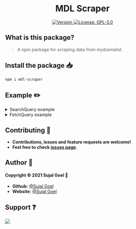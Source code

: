 <h1 align="center">MDL Scraper</h1>
<p align="center">
  <a href="https://www.npmjs.com/package/mdl-scraper" target="_blank">
    <img alt="Version" src="https://img.shields.io/npm/v/mdl-scraper.svg?style=flat-square">
  </a>
  <a href="https://github.com/sujalgoel/mdl-scraper/blob/master/LICENSE" target="_blank">
    <img alt="License: GPL-3.0" src="https://img.shields.io/github/license/sujalgoel/mdl-scraper?style=flat-square" />
  </a>
</p>

## What is this package?

> A npm package for scraping data from mydramalist.

## Install the package 📥

```sh
npm i mdl-scraper
```

## Example ✏️

<details>
<summary>SearchQuery example</summary>

```js
const { mdl } = require("mdl-scraper");

mdl.SearchQuery("song-joong-ki").then((data) => {
  console.log(data);
});
```

### Example Response

```json
{
   "dramas":[
      {
         "slug":"40775-i-m-real-song-joong-ki",
         "url":"https://mydramalist.com/40775-i-m-real-song-joong-ki",
         "thumb":"https://i.mydramalist.com/RZREzs.jpg?v=1",
         "mdl_id":"mdl-40775",
         "title":"I'm Real Song Joong Ki",
         "ranking":"#8857",
         "type":"Korean TV Show",
         "year":"2011",
         "series":"2 episodes"
      }
   ],
   "people":[
      {
         "slug":"people/431-song-joong-ki",
         "url":"https://mydramalist.com/people/431-song-joong-ki",
         "thumb":"https://i.mydramalist.com/1kymd_5v.jpg",
         "name":"Song Joong Ki",
         "nationality":"South Korean"
      }
   ]
}
```

</details>

<details>
<summary>FetchQuery example</summary>

```js
const { mdl } = require("mdl-scraper");

mdl.FetchQuery("61371-vincenzo").then((data) => {
  console.log(data);
});
```

### Example Response

```json
{
   "title":"Vincenzo",
   "rating":9,
   "poster":"https://i.mydramalist.com/vAnBe_4c.jpg?v=1",
   "synopsis":"At the age of eight, Park Joo Hyeong went to Italy after being adopted. Now an adult, he is known as Vincenzo Cassano to the Mafia, who employ him as a consigliere. Because mafia factions are at war with each other, he flees to South Korea, where he gets involved with Lawyer Hong Cha Young. She is the type of attorney who will do anything to win a case. Now back at his motherland, he gives an unrivaled conglomerate a taste of its own medicine with a side of justice.(Source: Netflix, AsianWiki) his motherland, he gives an unrivaled conglomerate a taste of its own medicine with a side of justice.(Source: Netflix, AsianWiki)",
   "cast":[
      {
         "slug":"people/431-song-joong-ki",
         "name":"Song Joong Ki",
         "url":"https://mydramalist.com/people/431-song-joong-ki"
      },
      {
         "slug":"people/18974-jeon-yeo-bin",
         "name":"Jeon Yeo Bin",
         "url":"https://mydramalist.com/people/18974-jeon-yeo-bin"
      },
      {
         "slug":"people/423-ok-taec-yeon",
         "name":"Ok Taec Yeon",
         "url":"https://mydramalist.com/people/423-ok-taec-yeon"
      },
      {
         "slug":"people/3264-kim-yeo-jin",
         "name":"Kim Yeo Jin",
         "url":"https://mydramalist.com/people/3264-kim-yeo-jin"
      },
      {
         "slug":"people/5409-jo-han-chul",
         "name":"Jo Han Chul",
         "url":"https://mydramalist.com/people/5409-jo-han-chul"
      },
      {
         "slug":"people/5101-kwak-dong-yeon",
         "name":"Kwak Dong Yeon",
         "url":"https://mydramalist.com/people/5101-kwak-dong-yeon"
      }
   ],
   "trailer":[
      "https://mydramalist.com/61371-vincenzo/trailers/21661",
      "https://mydramalist.com/61371-vincenzo/trailers/21721",
      "https://mydramalist.com/61371-vincenzo/trailers/21883",
      "https://mydramalist.com/61371-vincenzo/trailers/22067"
   ],
   "details":{
      "country":"South Korea",
      "type":"Drama",
      "episodes":"20",
      "aired":"Feb 20, 2021 - May  2, 2021",
      "aired_on":"Saturday, Sunday",
      "original_network":"tvN  Netflix  Netflix  Netflix  Netflix",
      "duration":"1 hr. 25 min.",
      "score":"9.0 (scored by 18,530 users)",
      "ranked":"#19",
      "popularity":"#103",
      "content_rating":"15+ - Teens 15 or older",
      "watchers":"38,095",
      "favorites":"0"
   },
   "others":{
      "native_title":"빈센조",
      "also_known_as":"Binsenjo",
      "screenwriter":"Park Jae Bum",
      "director":"Kim Hee Won",
      "genres":"Comedy,  Law,  Romance,  Crime,  Drama",
      "tags":"Lawyer,   Smart Male Lead,   Mafia,   Eccentric Female Lead,   Competent Protagonist,   Suspense,   Charming Male Lead,   Father-Daughter Relationship,   Injustice,   Funny Female Lead  (Vote or add tags)"
   }
}
```

</details>

## Contributing 🤝

- **Contributions, issues and feature requests are welcome!**
- **Feel free to check <a id="href" href="https://github.com/sujalgoel/mdl-scraper/issues" target="_blank">issues page</a>.**

## Author 💖

#### **Copyright © 2021 Sujal Goel** 👤

- **Github:** [@Sujal Goel](https://github.com/sujalgoel)
- **Website:** [@Sujal Goel](https://sujalgoel.ml)

## Support ❓ 
<img src="https://invidget.switchblade.xyz/2SUybzb">